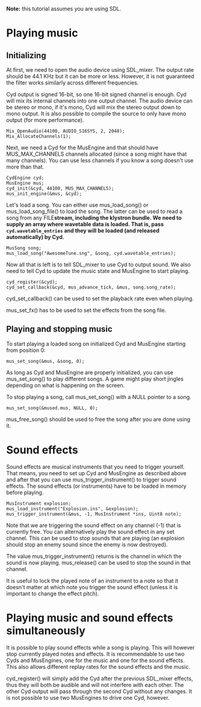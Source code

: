 

**Note:** this tutorial assumes you are using SDL.

# Playing music #

## Initializing ##

At first, we need to open the audio device using SDL\_mixer. The output rate should be 44.1 KHz but it can be more or less. However, it is not guaranteed the filter works similarly across different frequencies.

Cyd output is signed 16-bit, so one 16-bit signed channel is enough. Cyd will mix its internal channels into one output channel. The audio device can be stereo or mono, if it's mono, Cyd will mix the stereo output down to mono output. It is also possible to compile the source to only have mono output (for more performance).

```
Mix_OpenAudio(44100, AUDIO_S16SYS, 2, 2048);
Mix_AllocateChannels(1);
```

Next, we need a Cyd for the MusEngine and that should have MUS\_MAX\_CHANNELS channels allocated (since a song might have that many channels). You can use less channels if you know a song doesn't use more than that.

```
CydEngine cyd;
MusEngine mus;
cyd_init(&cyd, 44100, MUS_MAX_CHANNELS);
mus_init_engine(&mus, &cyd);
```

Let's load a song. You can either use mus\_load\_song() or mus\_load\_song\_file() to load the song. The latter can be used to read a song from any FILE**stream, including the klystron bundle. We need to supply an array where wavetable data is loaded. That is, pass `cyd.wavetable_entries` and they will be loaded (and released automatically) by Cyd.**

```
MusSong song;
mus_load_song("AwesomeTune.sng", &song, cyd.wavetable_entries);
```

Now all that is left is to tell SDL\_mixer to use Cyd to output sound. We also need to tell Cyd to update the music state and MusEngine to start playing.

```
cyd_register(&cyd);	
cyd_set_callback(&cyd, mus_advance_tick, &mus, song.song_rate);
```

cyd\_set\_callback() can be used to set the playback rate even when playing.

mus\_set\_fx() has to be used to set the effects from the song file.

## Playing and stopping music ##

To start playing a loaded song on initialized Cyd and MusEngine starting from position 0:

```
mus_set_song(&mus, &song, 0);
```

As long as Cyd and MusEngine are properly initialized, you can use mus\_set\_song() to play different songs. A game might play short jingles depending on what is happening on the screen.

To stop playing a song, call mus\_set\_song() with a NULL pointer to a song.

```
mus_set_song(&mused.mus, NULL, 0);
```

mus\_free\_song() should be used to free the song after you are done using it.

# Sound effects #

Sound effects are musical instruments that you need to trigger yourself. That means, you need to set up Cyd and MusEngine as described above and after that you can use mus\_trigger\_instrument() to trigger sound effects. The sound effects (or instruments) have to be loaded in memory before playing.

```
MusInstrument explosion;
mus_load_instrument("Explosion.ins", &explosion);
mus_trigger_instrument(&mus, -1, MusInstrument *ins, Uint8 note);
```

Note that we are triggering the sound effect on any channel (-1) that is currently free. You can alternatively play the sound effect in any set channel. This can be used to stop sounds that are playing (an explosion should stop an enemy sound since the enemy is now destroyed).

The value mus\_trigger\_instrument() returns is the channel in which the sound is now playing. mus\_release() can be used to stop the sound in that channel.

It is useful to lock the played note of an instrument to a note so that it doesn't matter at which note you trigger the sound effect (unless it is important to change the effect pitch).

# Playing music and sound effects simultaneously #

It is possible to play sound effects while a song is playing. This will however stop currently played notes and effects. It is recommendable to use two Cyds and MusEngines, one for the music and one for the sound effects. This also allows different replay rates for the sound effects and the music.

cyd\_register() will simply add the Cyd after the previous SDL\_mixer effects, thus they will both be audible and will not interfere with each other. The other Cyd output will pass through the second Cyd without any changes. It is not possible to use two MusEngines to drive one Cyd, however.